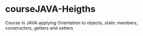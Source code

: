 # courseJAVA-Heigths
Course in JAVA applying Orientation to objects, static members, constructors, getters and setters
